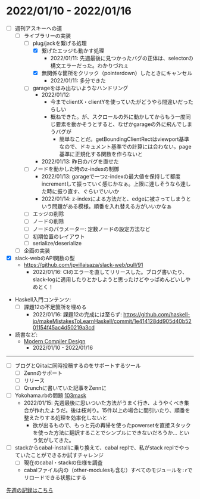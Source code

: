 # 2022/01/10 - 2022/01/16

- [ ] 週刊アスキーへの道
    - [ ] ライブラリーの実装
        - [ ] plug/jackを繋げる処理
            - [x] 繋げたエッジも動かす処理
                - 2022/01/11: 先週最後に見つかったバグの正体は、selectorの構文エラーだった。わかりづれぇ
            - [x] 無関係な箇所をクリック（pointerdown）したときにキャンセル
                - 2022/01/11: 多分できた
        - [ ] garageをはみ出ないようなハンドリング
            - 2022/01/12:
                - 今までclientX・clientYを使っていたがどうやら間違いだったらしい
                - 概ねできた。が、スクロールの外に動かしてからもう一度同じ要素を動かそうとすると、なぜかgarageの外に飛んでしまうバグが
                    - 簡単なことだ。getBoundingClientRectはviewport基準なので、ドキュメント基準での計算には合わない。page基準に正規化する関数を作らないと
            - 2022/01/13: 昨日のバグを直せた
        - [ ] ノードを動かした時のz-indexの制御
            - 2022/01/13: garageで一つz-indexの最大値を保持して都度incrementして振っていく感じかなぁ。上限に達しそうなら達した時に振り直す、ぐらいでいいか
            - 2022/01/14: z-indexによる方法だと、edgeに被さってしまうという問題がある模様。順番を入れ替える方がいいかなぁ
        - [ ] エッジの削除
        - [ ] ノードの削除
        - [ ] ノードのパラメーター: 定数ノードの設定方法など
        - [ ] 初期位置のレイアウト
        - [ ] serialize/deserialize
    - [ ] 企画の実装
- [x] slack-webのAPI関数の型
    - <https://github.com/jpvillaisaza/slack-web/pull/91>
        - 2022/01/16: CIのエラーを直してリリースした。ブログ書いたり、slack-logに適用したりとかしようと思ったけどやっぱめんどいしやめとく！
- Haskell入門コンテンツ:
    - [ ] 課題12の不足箇所を埋める
        - 2022/01/16: 課題12の完成には至らず: <https://github.com/haskell-jp/makeMistakesToLearnHaskell/commit/1e414128dd905d40b5201154f45ac4d50219a3cd>
- 読書など:
    - [Modern Compiler Design](https://www.springer.com/jp/book/9781461446989)
        - 2022/01/10 - 2022/01/16

------

- [ ] ブログとQiitaに同時投稿するのをサポートするツール
    - [ ] Zennのサポート
    - [ ] リリース
    - [ ] Qrunchに書いていた記事をZennに
- [ ] Yokohama.rbの問題 [103mask](http://nabetani.sakura.ne.jp/yokohamarb/103mask/)
    - 2022/01/15: 先週最後に思いついた方法がうまく行き、ようやくべき集合が作れたようだ。後は枝刈り。15件以上の場合に間引いたり、順番を整えたりする処理を効率化しないと
        - 欲が出るもので、もっと元の再帰を使ったpowersetを直接スタックを使った方法に翻訳することでシンプルにできないだろうか... という気がしてきた。
- [ ] stackからcabal-installに乗り換えて、cabal replで、私がstack replでやっていたことができるか試すチャレンジ
    - [ ] 現在のcabal・stackの仕様を調査
    - cabalファイル内の（other-modulesも含む）すべてのモジュールを`:r`でリロードできる状態にする

[先週の記録はこちら](https://github.com/igrep/daily-commits/blob/87d324590c6100febc419d8192b731b3bbc0a66d/yesterday.md)
